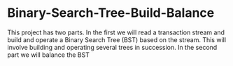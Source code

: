 # Binary-Search-Tree-Build-Balance
This project has two parts. In the first we will read a transaction stream and build and operate a Binary Search Tree (BST) based on the stream. This will involve building and operating several trees in succession. In the second part we will balance the BST
